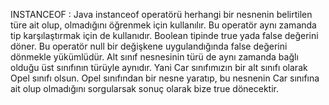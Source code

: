 INSTANCEOF : Java instanceof operatörü herhangi bir nesnenin belirtilen türe ait olup, olmadığını öğrenmek için kullanılır.
Bu operatör aynı zamanda tip karşılaştırmak için de kullanıdır.
Boolean tipinde true yada false değerini döner. 
Bu operatör null bir değişkene uygulandığında false değerini dönmekle yükümlüdür.
Alt sınıf nesnesinin türü de aynı zamanda bağlı olduğu üst sınıfının türüyle aynıdır. 
Yani Car sınıfımızın bir alt sınıfı olarak Opel sınıfı olsun. Opel sınıfından bir nesne yaratıp, 
bu nesnenin Car sınıfına ait olup olmadığını sorgularsak sonuç olarak bize true dönecektir.
